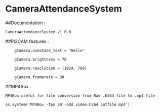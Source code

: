 ﻿CameraAttendanceSystem
======================

##Documentation : 

	CameraAttendanceSystem v1.0.0.


##Pi3CAM features :

````
	gCamera.annotate_text = "Hello"

	gCamera.brightness = 70

	gCamera.resolution = (1024, 768) 

	gCamera.framerate = 30
````

##MP4Box :

	MP4Box useful for file conversion from Raw .h264 file to .mp4 file 

	os.system('MP4Box -fps 30 -add video.h264 outfile.mp4')


